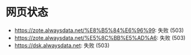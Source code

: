 # 网页状态
- https://zote.alwaysdata.net/%E8%B5%84%E6%96%99: 失败 (503)
- https://zote.alwaysdata.net/%E5%8C%BB%E5%AD%A6: 失败 (503)
- https://dsk.alwaysdata.net: 失败 (503)
